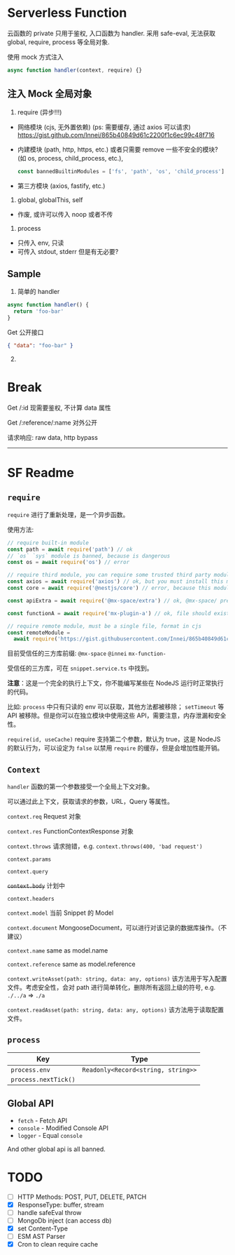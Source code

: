 # Serverless Function

云函数的 private 只用于鉴权, 入口函数为 handler. 采用 safe-eval, 无法获取 global, require, process 等全局对象.

使用 mock 方式注入

```js
async function handler(context, require) {}
```

## 注入 Mock 全局对象

1. require (异步!!!)

- 网络模块 (cjs, 无外置依赖) (ps: 需要缓存, 通过 axios 可以请求) <https://gist.github.com/Innei/865b40849d61c2200f1c6ec99c48f716>
- 内建模块 (path, http, https, etc.) 或者只需要 remove 一些不安全的模块? (如 os, process, child_process, etc.),

  ```js
  const bannedBuiltinModules = ['fs', 'path', 'os', 'child_process']
  ```

- 第三方模块 (axios, fastify, etc.)

1. global, globalThis, self

- 作废, 或许可以传入 noop 或者不传

1. process

- 只传入 env, 只读
- 可传入 stdout, stderr 但是有无必要?

## Sample

1. 简单的 handler

```js
async function handler() {
  return 'foo-bar'
}
```

Get 公开接口

```json
{ "data": "foo-bar" }
```

2.

# Break

Get /:id 现需要鉴权, 不计算 data 属性

Get /:reference/:name 对外公开

<!-- 请求响应: JSON, 原始类型会被挂载到 `{data: }`. 会进行 JSON snakecase 处理 -->

请求响应: raw data, http bypass

---

# SF Readme

## `require`

`require` 进行了重新处理，是一个异步函数。

使用方法:

```js
// require built-in module
const path = await require('path') // ok
// `os` `sys` module is banned, because is dangerous
const os = await require('os') // error

// require third module, you can require some trusted third party modules.
const axios = await require('axios') // ok, but you must install this module in data_dir/node_modules or other NODE_PATH
const core = await require('@nestjs/core') // error, because this module is banned

const apiExtra = await require('@mx-space/extra') // ok, @mx-space/ prefix is trusted, but you must install this module in data_dir/node_modules or other NODE_PATH

const functionA = await require('mx-plugin-a') // ok, file should exist in NODE_PATH

// require remote module, must be a single file, format in cjs
const remoteModule =
  await require('https://gist.githubusercontent.com/Innei/865b40849d61c2200f1c6ec99c48f716/raw/b4ceb3af6b5a52040a1f31594e5ee53154b8b6d5/case-1.js') // ok
```

目前受信任的三方库前缀: `@mx-space` `@innei` `mx-function-`

受信任的三方库，可在 `snippet.service.ts` 中找到。

**注意**：这是一个完全的执行上下文，你不能编写某些在 NodeJS 运行时正常执行的代码。

比如: `process` 中只有只读的 env 可以获取，其他方法都被移除； `setTimeout` 等 API 被移除。但是你可以在独立模块中使用这些 API，需要注意，内存泄漏和安全性。

`require(id, useCache)` require 支持第二个参数，默认为 true，这是 NodeJS 的默认行为，可以设定为 `false` 以禁用 `require` 的缓存，但是会增加性能开销。

## `Context`

`handler` 函数的第一个参数接受一个全局上下文对象。

可以通过此上下文，获取请求的参数，URL，Query 等属性。

`context.req` Request 对象

`context.res` FunctionContextResponse 对象

`context.throws` 请求抛错，e.g. `context.throws(400, 'bad request')`

`context.params`

`context.query`

~~`context.body`~~ 计划中

`context.headers`

`context.model` 当前 Snippet 的 Model

`context.document` MongooseDocument<SnippetModel>，可以进行对该记录的数据库操作。（不建议）

`context.name` same as model.name

`context.reference` same as model.reference

`context.writeAsset(path: string, data: any, options)` 该方法用于写入配置文件。考虑安全性，会对 path 进行简单转化，删除所有返回上级的符号, e.g. `./../a` => `./a`

`context.readAsset(path: string, data: any, options)` 该方法用于读取配置文件。

## `process`

| Key                  | Type                               |
| -------------------- | ---------------------------------- |
| `process.env`        | `Readonly<Record<string, string>>` |
| `process.nextTick()` |                                    |

## Global API

- `fetch` - Fetch API
- `console` - Modified Console API
- `logger` - Equal `console`

And other global api is all banned.

# TODO

- [ ] HTTP Methods: POST, PUT, DELETE, PATCH
- [x] ResponseType: buffer, stream
- [ ] handle safeEval throw
- [ ] MongoDb inject (can access db)
- [x] set Content-Type
- [ ] ESM AST Parser
- [x] Cron to clean require cache
